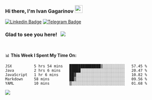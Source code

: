### Hi there, I'm Ivan Gagarinov <img src="https://media.giphy.com/media/hvRJCLFzcasrR4ia7z/giphy.gif" width="25px">

[![Linkedin Badge](https://img.shields.io/badge/-LinkedIn-0e76a8?style=flat-square&logo=Linkedin&logoColor=white)](https://linkedin.com/in/ivan-gagarinov-142ba3141/)
[![Telegram Badge](https://img.shields.io/badge/-Telegram-0088cc?style=flat-square&logo=Telegram&logoColor=white)](https://t.me/igagarinov)

### Glad to see you here! &nbsp; ![](https://visitor-badge.glitch.me/badge?page_id=dzencot.dzencot)

</br>

📊 **This Week I Spent My Time On:**
<!--START_SECTION:waka-->
```text
JSX          5 hrs 54 mins   ██████████████▒░░░░░░░░░░   57.45 % 
Java         2 hrs 6 mins    █████░░░░░░░░░░░░░░░░░░░░   20.47 % 
JavaScript   1 hr 6 mins     ██▓░░░░░░░░░░░░░░░░░░░░░░   10.82 % 
Markdown     58 mins         ██▒░░░░░░░░░░░░░░░░░░░░░░   09.56 % 
YAML         10 mins         ▒░░░░░░░░░░░░░░░░░░░░░░░░   01.68 % 
```
<!--END_SECTION:waka-->

[![](https://github-readme-stats.vercel.app/api?username=dzencot&theme=gruvbox)](https://github.com/dzencot)

